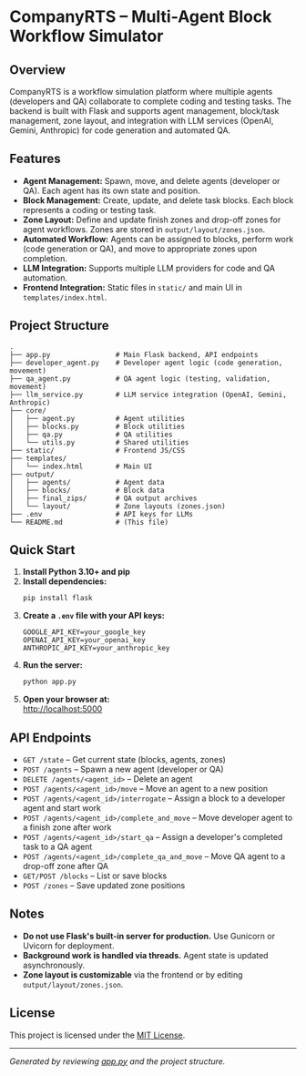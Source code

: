 # CompanyRTS – Multi-Agent Block Workflow Simulator

## Overview

CompanyRTS is a workflow simulation platform where multiple agents (developers and QA) collaborate to complete coding and testing tasks. The backend is built with Flask and supports agent management, block/task management, zone layout, and integration with LLM services (OpenAI, Gemini, Anthropic) for code generation and automated QA.

## Features

- **Agent Management:** Spawn, move, and delete agents (developer or QA). Each agent has its own state and position.
- **Block Management:** Create, update, and delete task blocks. Each block represents a coding or testing task.
- **Zone Layout:** Define and update finish zones and drop-off zones for agent workflows. Zones are stored in `output/layout/zones.json`.
- **Automated Workflow:** Agents can be assigned to blocks, perform work (code generation or QA), and move to appropriate zones upon completion.
- **LLM Integration:** Supports multiple LLM providers for code and QA automation.
- **Frontend Integration:** Static files in `static/` and main UI in `templates/index.html`.

## Project Structure

```
.
├── app.py                # Main Flask backend, API endpoints
├── developer_agent.py    # Developer agent logic (code generation, movement)
├── qa_agent.py           # QA agent logic (testing, validation, movement)
├── llm_service.py        # LLM service integration (OpenAI, Gemini, Anthropic)
├── core/
│   ├── agent.py          # Agent utilities
│   ├── blocks.py         # Block utilities
│   ├── qa.py             # QA utilities
│   └── utils.py          # Shared utilities
├── static/               # Frontend JS/CSS
├── templates/
│   └── index.html        # Main UI
├── output/
│   ├── agents/           # Agent data
│   ├── blocks/           # Block data
│   ├── final_zips/       # QA output archives
│   └── layout/           # Zone layouts (zones.json)
├── .env                  # API keys for LLMs
└── README.md             # (This file)
```

## Quick Start

1. **Install Python 3.10+ and pip**
2. **Install dependencies:**
   ```bash
   pip install flask
   ```
3. **Create a `.env` file with your API keys:**
   ```
   GOOGLE_API_KEY=your_google_key
   OPENAI_API_KEY=your_openai_key
   ANTHROPIC_API_KEY=your_anthropic_key
   ```
4. **Run the server:**
   ```bash
   python app.py
   ```
5. **Open your browser at:**  
   [http://localhost:5000](http://localhost:5000)

## API Endpoints

- `GET /state` – Get current state (blocks, agents, zones)
- `POST /agents` – Spawn a new agent (developer or QA)
- `DELETE /agents/<agent_id>` – Delete an agent
- `POST /agents/<agent_id>/move` – Move an agent to a new position
- `POST /agents/<agent_id>/interrogate` – Assign a block to a developer agent and start work
- `POST /agents/<agent_id>/complete_and_move` – Move developer agent to a finish zone after work
- `POST /agents/<agent_id>/start_qa` – Assign a developer's completed task to a QA agent
- `POST /agents/<agent_id>/complete_qa_and_move` – Move QA agent to a drop-off zone after QA
- `GET/POST /blocks` – List or save blocks
- `POST /zones` – Save updated zone positions

## Notes

- **Do not use Flask's built-in server for production.** Use Gunicorn or Uvicorn for deployment.
- **Background work is handled via threads.** Agent state is updated asynchronously.
- **Zone layout is customizable** via the frontend or by editing `output/layout/zones.json`.

## License

This project is licensed under the [MIT License](LICENSE).

---

*Generated by reviewing [app.py](app.py) and the project structure.*
